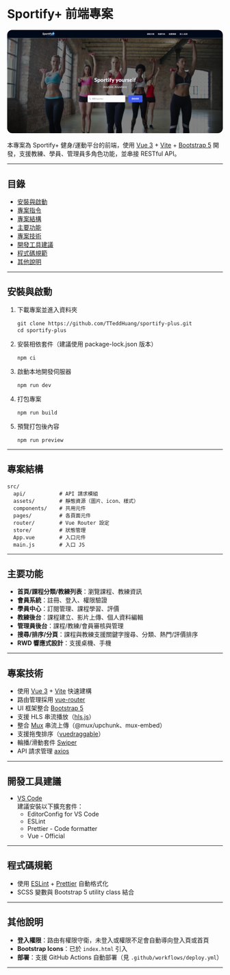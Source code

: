 # Sportify+ 前端專案

<p align="center">
  <img src="src/assets/images/homepage.png" alt="Sportify+ 首頁預覽" style="max-width: 100%; border-radius: 12px;" />
</p>

本專案為 Sportify+ 健身/運動平台的前端，使用 [Vue 3](https://vuejs.org/) + [Vite](https://vitejs.dev/) + [Bootstrap 5](https://getbootstrap.com/) 開發，支援教練、學員、管理員多角色功能，並串接 RESTful API。

---

## 目錄

- [安裝與啟動](#安裝與啟動)
- [專案指令](#專案指令)
- [專案結構](#專案結構)
- [主要功能](#主要功能)
- [專案技術](#專案技術)
- [開發工具建議](#開發工具建議)
- [程式碼規範](#程式碼規範)
- [其他說明](#其他說明)

---

## 安裝與啟動

1. 下載專案並進入資料夾
   ```
   git clone https://github.com/TTeddHuang/sportify-plus.git
   cd sportify-plus
   ```
2. 安裝相依套件（建議使用 package-lock.json 版本）
   ```
   npm ci
   ```
3. 啟動本地開發伺服器
   ```
   npm run dev
   ```
4. 打包專案
   ```
   npm run build
   ```
5. 預覽打包後內容
   ```
   npm run preview
   ```

---

## 專案結構

```
src/
  api/           # API 請求模組
  assets/        # 靜態資源（圖片、icon、樣式）
  components/    # 共用元件
  pages/         # 各頁面元件
  router/        # Vue Router 設定
  store/         # 狀態管理
  App.vue        # 入口元件
  main.js        # 入口 JS
```

---

## 主要功能

- **首頁/課程分類/教練列表**：瀏覽課程、教練資訊
- **會員系統**：註冊、登入、權限驗證
- **學員中心**：訂閱管理、課程學習、評價
- **教練後台**：課程建立、影片上傳、個人資料編輯
- **管理員後台**：課程/教練/會員審核與管理
- **搜尋/排序/分頁**：課程與教練支援關鍵字搜尋、分類、熱門/評價排序
- **RWD 響應式設計**：支援桌機、手機

---

## 專案技術

- 使用 [Vue 3](https://vuejs.org/) + [Vite](https://vitejs.dev/) 快速建構
- 路由管理採用 [vue-router](https://router.vuejs.org/)
- UI 框架整合 [Bootstrap 5](https://getbootstrap.com/)
- 支援 HLS 串流播放（[hls.js](https://github.com/video-dev/hls.js)）
- 整合 [Mux](https://mux.com/) 串流上傳（@mux/upchunk、mux-embed）
- 支援拖曳排序（[vuedraggable](https://github.com/SortableJS/vue.draggable.next)）
- 輪播/滑動套件 [Swiper](https://swiperjs.com/)
- API 請求管理 [axios](https://axios-http.com/)

---

## 開發工具建議

- [VS Code](https://code.visualstudio.com/)  
  建議安裝以下擴充套件：
  - EditorConfig for VS Code
  - ESLint
  - Prettier - Code formatter
  - Vue - Official

---

## 程式碼規範

- 使用 [ESLint](https://eslint.org/) + [Prettier](https://prettier.io/) 自動格式化
- SCSS 變數與 Bootstrap 5 utility class 結合

---

## 其他說明

- **登入權限**：路由有權限守衛，未登入或權限不足會自動導向登入頁或首頁
- **Bootstrap Icons**：已於 `index.html` 引入
- **部署**：支援 GitHub Actions 自動部署（見 `.github/workflows/deploy.yml`）

---
